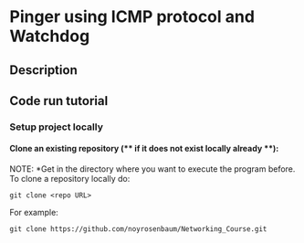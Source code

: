 <!-- Explanation of the assignment and how to code works -->
# Pinger using ICMP protocol and Watchdog

## Description

## Code run tutorial

### Setup project locally

#### Clone an existing repository (** if it does not exist locally already **):
NOTE: *Get in the directory where you want to execute the program before.
To clone a repository locally do:
```
git clone <repo URL>
```
For example:
```
git clone https://github.com/noyrosenbaum/Networking_Course.git
```


